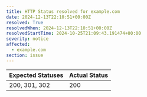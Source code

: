 ```yaml
---
title: HTTP Status resolved for example.com
date: 2024-12-13T22:10:51+00:00Z
resolved: True
resolvedWhen: 2024-12-13T22:10:51+00:00Z
resolvedStartTime: 2024-10-25T21:09:43.191474+00:00
severity: notice
affected:
  - example.com
section: issue
---
```


| Expected Statuses | Actual Status  |
|-------------------|----------------|
| 200, 301, 302 | 200 |
